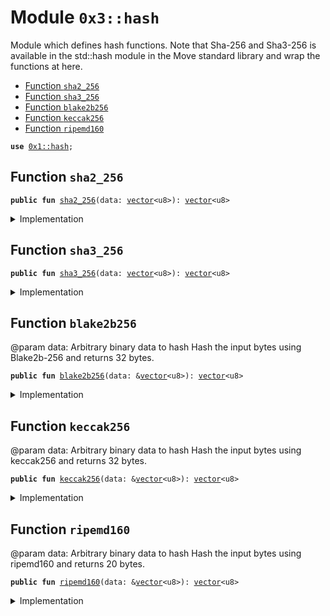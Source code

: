 
<a name="0x3_hash"></a>

# Module `0x3::hash`

Module which defines hash functions. Note that Sha-256 and Sha3-256 is available in the std::hash module in the
Move standard library and wrap the functions at here.


-  [Function `sha2_256`](#0x3_hash_sha2_256)
-  [Function `sha3_256`](#0x3_hash_sha3_256)
-  [Function `blake2b256`](#0x3_hash_blake2b256)
-  [Function `keccak256`](#0x3_hash_keccak256)
-  [Function `ripemd160`](#0x3_hash_ripemd160)


<pre><code><b>use</b> <a href="">0x1::hash</a>;
</code></pre>



<a name="0x3_hash_sha2_256"></a>

## Function `sha2_256`



<pre><code><b>public</b> <b>fun</b> <a href="hash.md#0x3_hash_sha2_256">sha2_256</a>(data: <a href="">vector</a>&lt;u8&gt;): <a href="">vector</a>&lt;u8&gt;
</code></pre>



<details>
<summary>Implementation</summary>


<pre><code><b>public</b> <b>fun</b> <a href="hash.md#0x3_hash_sha2_256">sha2_256</a>(data: <a href="">vector</a>&lt;u8&gt;): <a href="">vector</a>&lt;u8&gt; {
   std::hash::sha2_256(data)
}
</code></pre>



</details>

<a name="0x3_hash_sha3_256"></a>

## Function `sha3_256`



<pre><code><b>public</b> <b>fun</b> <a href="hash.md#0x3_hash_sha3_256">sha3_256</a>(data: <a href="">vector</a>&lt;u8&gt;): <a href="">vector</a>&lt;u8&gt;
</code></pre>



<details>
<summary>Implementation</summary>


<pre><code><b>public</b> <b>fun</b> <a href="hash.md#0x3_hash_sha3_256">sha3_256</a>(data: <a href="">vector</a>&lt;u8&gt;): <a href="">vector</a>&lt;u8&gt; {
   std::hash::sha3_256(data)
}
</code></pre>



</details>

<a name="0x3_hash_blake2b256"></a>

## Function `blake2b256`

@param data: Arbitrary binary data to hash
Hash the input bytes using Blake2b-256 and returns 32 bytes.


<pre><code><b>public</b> <b>fun</b> <a href="hash.md#0x3_hash_blake2b256">blake2b256</a>(data: &<a href="">vector</a>&lt;u8&gt;): <a href="">vector</a>&lt;u8&gt;
</code></pre>



<details>
<summary>Implementation</summary>


<pre><code><b>native</b> <b>public</b> <b>fun</b> <a href="hash.md#0x3_hash_blake2b256">blake2b256</a>(data: &<a href="">vector</a>&lt;u8&gt;): <a href="">vector</a>&lt;u8&gt;;
</code></pre>



</details>

<a name="0x3_hash_keccak256"></a>

## Function `keccak256`

@param data: Arbitrary binary data to hash
Hash the input bytes using keccak256 and returns 32 bytes.


<pre><code><b>public</b> <b>fun</b> <a href="hash.md#0x3_hash_keccak256">keccak256</a>(data: &<a href="">vector</a>&lt;u8&gt;): <a href="">vector</a>&lt;u8&gt;
</code></pre>



<details>
<summary>Implementation</summary>


<pre><code><b>native</b> <b>public</b> <b>fun</b> <a href="hash.md#0x3_hash_keccak256">keccak256</a>(data: &<a href="">vector</a>&lt;u8&gt;): <a href="">vector</a>&lt;u8&gt;;
</code></pre>



</details>

<a name="0x3_hash_ripemd160"></a>

## Function `ripemd160`

@param data: Arbitrary binary data to hash
Hash the input bytes using ripemd160 and returns 20 bytes.


<pre><code><b>public</b> <b>fun</b> <a href="hash.md#0x3_hash_ripemd160">ripemd160</a>(data: &<a href="">vector</a>&lt;u8&gt;): <a href="">vector</a>&lt;u8&gt;
</code></pre>



<details>
<summary>Implementation</summary>


<pre><code><b>native</b> <b>public</b> <b>fun</b> <a href="hash.md#0x3_hash_ripemd160">ripemd160</a>(data: &<a href="">vector</a>&lt;u8&gt;): <a href="">vector</a>&lt;u8&gt;;
</code></pre>



</details>
